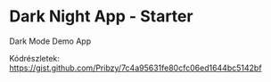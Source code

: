 # Dark Night App - Starter
Dark Mode Demo App

Kódrészletek: https://gist.github.com/Pribzy/7c4a95631fe80cfc06ed1644bc5142bf
